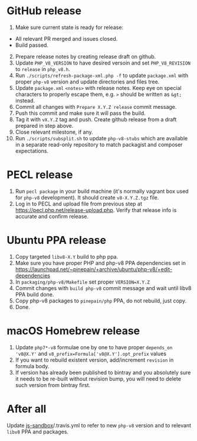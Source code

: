 # GitHub release

1. Make sure current state is ready for release:
  * All relevant PR merged and issues closed.
  * Build passed.
2. Prepare release notes by creating release draft on github.
3. Update `PHP_V8_VERSION` to have desired versoin and set `PHP_V8_REVISION` to `release` in `php_v8.h`.
4. Run `./scripts/refresh-package-xml.php -f` to update `package.xml` with proper `php-v8` version and update directories
   and files tree.
5. Update `package.xml` `<notes>` with release notes. Keep eye on special characters to properly escape them,
   e.g. `>` should be written as `&gt;` instead.
6. Commit all changes with `Prepare X.Y.Z release` commit message.
7. Push this commit and make sure it will pass the build.
8. Tag it with `vX.Y.Z` tag and push. Create github release from a draft prepared in step above.
9. Close relevant milestone, if any.
10. Run `./scripts/subsplit.sh` to update `php-v8-stubs` which are available in a separate read-only repository to match
    packagist and composer expectations. 

# PECL release 

1. Run `pecl package` in your build machine (it's normally vagrant box used for `php-v8` development). It should create
   `v8-X.Y.Z.tgz` file.
2. Log in to PECL and upload file from previous step at https://pecl.php.net/release-upload.php. Verify that release info
   is accurate and confirm release.  

# Ubuntu PPA release

1. Copy targeted `libv8-X.Y` build to php ppa.
2. Make sure you have proper PHP and php-v8 PPA dependencies set in https://launchpad.net/~pinepain/+archive/ubuntu/php-v8/+edit-dependencies
3. In `packaging/php-v8/Makefile` set proper `VERSION=X.Y.Z`
4. Commit changes with `build php-v8` commit message and wait until libv8 PPA build done.
5. Copy php-v8 packages to `pinepain/php` PPA, do not rebuild, just copy.
6. Done.

# macOS Homebrew release

1. Update `php7*-v8` formulae one by one to have proper `depends_on 'v8@X.Y'` and `v8_prefix=Formula['v8@X.Y'].opt_prefix` values
2. If you want to rebuild existent version, add/increment `revision` in formula body.
3. If version has already been published to bintray and you absolutely sure it needs to be re-built without revision
   bump, you will need to delete such version from bintray first.

# After all

Update [js-sandbox](https://github.com/pinepain/js-sandbox)/.travis.yml to refer to new `php-v8` version and
to relevant `libv8` PPA and packages. 
